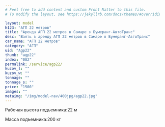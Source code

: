 ```yaml
---
# Feel free to add content and custom Front Matter to this file.
# To modify the layout, see https://jekyllrb.com/docs/themes/#overriding-theme-defaults

layout: model
h123: "АГП 22 метров"
title: "Аренда АГП 22 метров в Самаре в Бумеранг-АвтоТранс"
desc: "Взять в аренду АГП 22 метров в Самаре в Бумеранг-АвтоТранс"
car_name: "АГП 22 метров"
category: "АГП"
uid: "Agp22"
thumb: "agp22"
index: "082"
permalink: /service/agp22/
kuzov_l: ""
kuzov_w: ""
tonnage: ""
tonnage_s: ""
price: "1500"
images: ""
metaimg: "/img/model-nav/400jpg/agp22.jpg"
---
```


<p><span>Рабочая высота подъемника:</span><span>22 м  </span></p>

<p><span>Масса подъемника:</span><span>200 кг</span></p>
